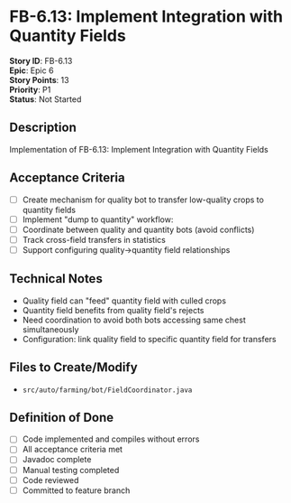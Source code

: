# FB-6.13: Implement Integration with Quantity Fields

**Story ID**: FB-6.13  
**Epic**: Epic 6  
**Story Points**: 13  
**Priority**: P1  
**Status**: Not Started  

## Description
Implementation of FB-6.13: Implement Integration with Quantity Fields

## Acceptance Criteria
- [ ] Create mechanism for quality bot to transfer low-quality crops to quantity fields
- [ ] Implement "dump to quantity" workflow:
- [ ] Coordinate between quality and quantity bots (avoid conflicts)
- [ ] Track cross-field transfers in statistics
- [ ] Support configuring quality→quantity field relationships

## Technical Notes
- Quality field can "feed" quantity field with culled crops
- Quantity field benefits from quality field's rejects
- Need coordination to avoid both bots accessing same chest simultaneously
- Configuration: link quality field to specific quantity field for transfers

## Files to Create/Modify
- `src/auto/farming/bot/FieldCoordinator.java`

## Definition of Done
- [ ] Code implemented and compiles without errors
- [ ] All acceptance criteria met
- [ ] Javadoc complete
- [ ] Manual testing completed
- [ ] Code reviewed
- [ ] Committed to feature branch
